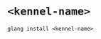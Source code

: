 <!--
This file can be used to describe your kennel, replace "<kennel-name>" with the name of your kennel.

For more info on kennels, see https://george-language.github.io/docs/kennels/creating
-->

# `<kennel-name>`
```shell
glang install <kennel-name>
```
